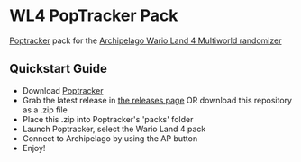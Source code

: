 # WL4 PopTracker Pack
[Poptracker](https://github.com/black-sliver/PopTracker) pack for the [Archipelago Wario Land 4 Multiworld randomizer](https://github.com/lilDavid/Archipelago-Wario-Land-4/releases)

## Quickstart Guide
- Download [Poptracker](https://github.com/black-sliver/PopTracker/releases)
- Grab the latest release in [the releases page](https://github.com/JackTHerbert/wl4_jth/releases) OR download this repository as a .zip file 
- Place this .zip into Poptracker's 'packs' folder
- Launch Poptracker, select the Wario Land 4 pack
- Connect to Archipelago by using the AP button
- Enjoy!